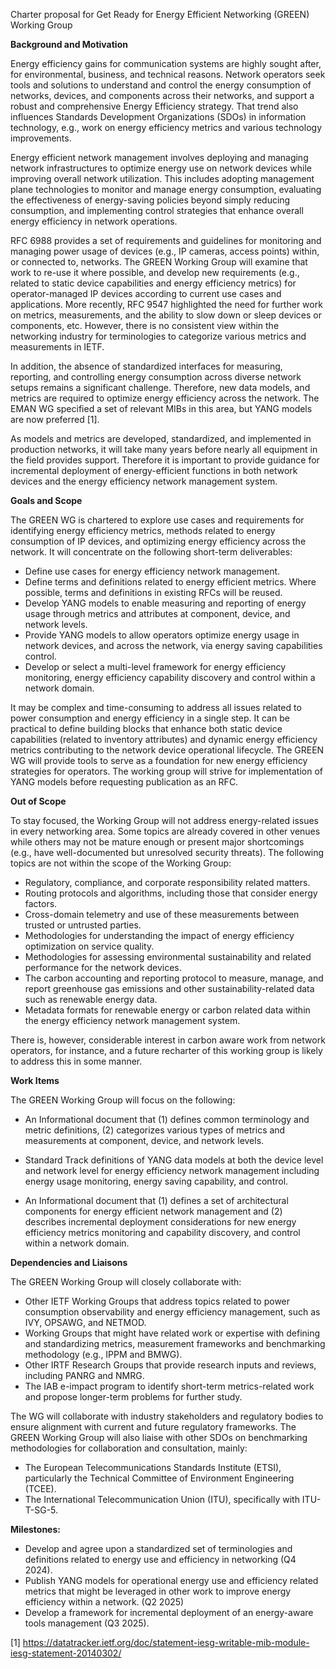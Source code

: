 Charter proposal for Get Ready for Energy Efficient Networking (GREEN) Working Group

**Background and Motivation**

Energy efficiency gains for communication systems are highly sought after, for environmental, business, and technical reasons. Network operators seek tools and solutions to understand and control the energy consumption of networks, devices, and components across their networks, and support a robust and comprehensive Energy Efficiency strategy. That trend also influences Standards Development Organizations (SDOs) in information technology, e.g., work on energy efficiency metrics and various technology improvements.

Energy efficient network management involves deploying and managing network infrastructures to optimize energy use on network devices while improving overall network utilization. This includes adopting management plane technologies to monitor and manage energy consumption, evaluating the effectiveness of energy-saving policies beyond simply reducing consumption, and implementing control strategies that enhance overall energy efficiency in network operations.

RFC 6988 provides a set of requirements and guidelines for monitoring and managing power usage of devices (e.g., IP cameras, access points) within, or connected to, networks. The GREEN Working Group will examine that work to re-use it where possible, and develop new requirements (e.g., related to static device capabilities and energy efficiency metrics) for operator-managed IP devices according to current use cases and applications. More recently, RFC 9547 highlighted the need for further work on metrics, measurements, and the ability to slow down or sleep devices or components, etc. However, there is no consistent view within the networking industry for terminologies to categorize various metrics and measurements in IETF.

In addition, the absence of standardized interfaces for measuring, reporting, and controlling energy consumption across diverse network setups remains a significant challenge. Therefore, new data models, and metrics are required to optimize energy efficiency across the network. The EMAN WG specified a set of relevant MIBs in this area, but YANG models are now preferred [1].

As models and metrics are developed, standardized, and implemented in production networks, it will take many years before nearly all equipment in the field provides support. Therefore it is important to provide guidance for incremental deployment of energy-efficient functions in both network devices and the energy efficiency network management system.

**Goals and Scope**

The GREEN WG is chartered to explore use cases and requirements for identifying energy efficiency metrics, methods related to energy consumption of IP devices, and optimizing energy efficiency across the network. It will concentrate on the following short-term deliverables:

   - Define use cases for energy efficiency network management.
   - Define terms and definitions related to energy efficient metrics. Where possible, terms and definitions in existing RFCs 
     will be reused.
   - Develop YANG models to enable measuring and reporting of energy usage through metrics and attributes at component, 
     device, and network levels.
   - Provide YANG models to allow operators optimize energy usage in network devices, and across the network, via energy 
     saving capabilities control.
   - Develop or select a multi-level framework for energy efficiency monitoring, energy efficiency capability discovery and 
     control within a network domain. 

It may be complex and time-consuming to address all issues related to power consumption and energy efficiency 
in a single step. It can be practical to define building blocks that enhance both static device capabilities (related to 
inventory attributes) and dynamic energy efficiency metrics contributing to the network device operational lifecycle. 
The GREEN WG will provide tools to serve as a foundation for new energy efficiency strategies for operators. The working group will strive for implementation of YANG models before requesting publication as an RFC.

**Out of Scope**

To stay focused, the Working Group will not address energy-related issues in every networking area. Some topics are already covered in other venues while others may not be mature enough or present major shortcomings (e.g., have well-documented but unresolved security threats). The following topics are not within the scope of the Working Group:

   - Regulatory, compliance, and corporate responsibility related matters.
   - Routing protocols and algorithms, including those that consider energy factors.
   - Cross-domain telemetry and use of these measurements between trusted or untrusted parties.
   - Methodologies for understanding the impact of energy efficiency optimization on service quality.
   - Methodologies for assessing environmental sustainability and related performance for the network devices.
   - The carbon accounting and reporting protocol to measure, manage, and report greenhouse gas emissions and other 
     sustainability-related data such as renewable energy data.
   - Metadata formats for renewable energy or carbon related data within the energy efficiency network management system.

There is, however, considerable interest in carbon aware work from network operators,
for instance, and a future recharter of this working group is likely to address this in some manner.

**Work Items**

The GREEN Working Group will focus on the following:

- An Informational document that (1) defines common terminology and metric definitions, (2) categorizes various types of metrics and measurements at component, device, and network levels.

- Standard Track definitions of YANG data models at both the device level and network level for energy efficiency network management including energy usage monitoring, energy saving capability, and control.

- An Informational document that (1) defines a set of architectural components for energy efficient network management and (2) describes incremental deployment considerations for new energy efficiency metrics monitoring and capability discovery, and control within a network domain.

**Dependencies and Liaisons**

The GREEN Working Group will closely collaborate with:

   - Other IETF Working Groups that address topics related to power consumption observability and energy efficiency
     management, such as IVY, OPSAWG, and NETMOD.
   - Working Groups that might have related work or expertise with defining and standardizing metrics, measurement 
     frameworks and benchmarking methodology (e.g., IPPM and BMWG). 
   - Other IRTF Research Groups that provide research inputs and reviews, including PANRG and NMRG.
   - The IAB e-impact program to identify short-term metrics-related work and propose longer-term problems for further study.
     
The WG will collaborate with industry stakeholders and regulatory bodies to ensure alignment with current and future regulatory frameworks. The GREEN Working Group will also liaise with other SDOs on benchmarking methodologies for collaboration and consultation, mainly:

   - The European Telecommunications Standards Institute (ETSI), particularly the Technical Committee of Environment 
     Engineering (TCEE).
   - The International Telecommunication Union (ITU), specifically with ITU-T-SG-5.

**Milestones:** 

   - Develop and agree upon a standardized set of terminologies and definitions related to energy use and efficiency in 
     networking (Q4 2024).
   - Publish YANG models for operational energy use and efficiency related metrics that might be leveraged in other work to 
     improve energy efficiency within a network. (Q2 2025)
   - Develop a framework for incremental deployment of an energy-aware tools management (Q3 2025). 

[1] https://datatracker.ietf.org/doc/statement-iesg-writable-mib-module-iesg-statement-20140302/ 
